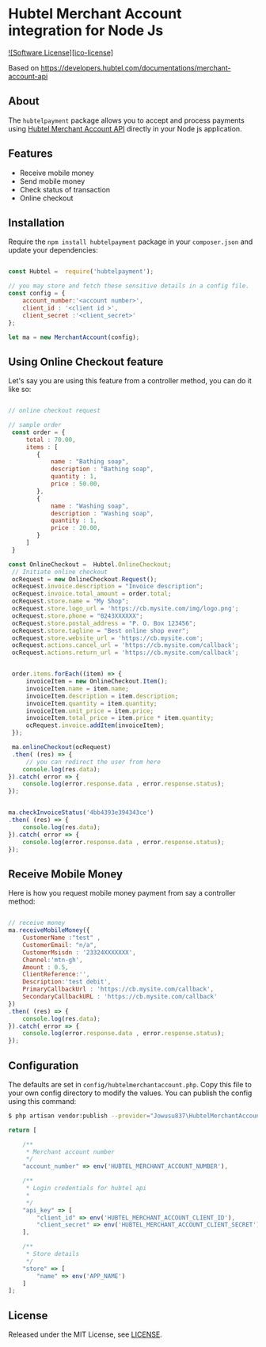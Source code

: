# Hubtel Merchant Account integration for Node Js
[![Software License][ico-license]](LICENSE.md)

Based on https://developers.hubtel.com/documentations/merchant-account-api

## About

The `hubtelpayment` package allows you to accept and process payments using [Hubtel Merchant Account API](https://developers.hubtel.com/documentations/merchant-account-api) directly in your Node js application.

## Features

* Receive mobile money
* Send mobile money
* Check status of transaction
* Online checkout

## Installation

Require the `npm install hubtelpayment` package in your `composer.json` and update your dependencies:
```js

const Hubtel =  require('hubtelpayment');

// you may store and fetch these sensitive details in a config file.
const config = {
    account_number:'<account number>', 
    client_id : '<client id >', 
    client_secret :'<client_secret>'
};

let ma = new MerchantAccount(config);

```
## Using Online Checkout feature

Let's say you are using this feature from a controller method, you can do it like so:

```js

// online checkout request

// sample order
 const order = {
     total : 70.00,
     items : [
        {
            name : "Bathing soap",
            description : "Bathing soap",
            quantity : 1,
            price : 50.00,
        },
        {
            name : "Washing soap",
            description : "Washing soap",
            quantity : 1,
            price : 20.00,
        }
     ]
 }

const OnlineCheckout =  Hubtel.OnlineCheckout;
 // Initiate online checkout
 ocRequest = new OnlineCheckout.Request();
 ocRequest.invoice.description = "Invoice description";
 ocRequest.invoice.total_amount = order.total;
 ocRequest.store.name = "My Shop";
 ocRequest.store.logo_url = 'https://cb.mysite.com/img/logo.png';
 ocRequest.store.phone = "0243XXXXXX";
 ocRequest.store.postal_address = "P. O. Box 123456";
 ocRequest.store.tagline = "Best online shop ever";
 ocRequest.store.website_url = 'https://cb.mysite.com';
 ocRequest.actions.cancel_url = 'https://cb.mysite.com/callback';
 ocRequest.actions.return_url = 'https://cb.mysite.com/callback';


 order.items.forEach((item) => {
     invoiceItem = new OnlineCheckout.Item();
     invoiceItem.name = item.name;
     invoiceItem.description = item.description;
     invoiceItem.quantity = item.quantity;
     invoiceItem.unit_price = item.price;
     invoiceItem.total_price = item.price * item.quantity;
     ocRequest.invoice.addItem(invoiceItem);
 });

 ma.onlineCheckout(ocRequest)
 .then( (res) => {
     // you can redirect the user from here
    console.log(res.data);
}).catch( error => {
    console.log(error.response.data , error.response.status);
});


ma.checkInvoiceStatus('4bb4393e394343ce')
.then( (res) => {
    console.log(res.data);
}).catch( error => {
    console.log(error.response.data , error.response.status);
});
```

## Receive Mobile Money

Here is how you request mobile money payment from say a controller method:
```js

// receive money 
ma.receiveMobileMoney({
    CustomerName :"test" , 
    CustomerEmail: "n/a", 
    CustomerMsisdn : '23324XXXXXXX',
    Channel:'mtn-gh',
    Amount : 0.5,
    ClientReference:'',
    Description:'test debit',
    PrimaryCallbackUrl : 'https://cb.mysite.com/callback',
    SecondaryCallbackURL : 'https://cb.mysite.com/callback'
})
.then( (res) => {
    console.log(res.data);
}).catch( error => {
    console.log(error.response.data , error.response.status);
});
```

## Configuration

The defaults are set in `config/hubtelmerchantaccount.php`. Copy this file to your own config directory to modify the values. You can publish the config using this command:
```sh
$ php artisan vendor:publish --provider="Jowusu837\HubtelMerchantAccount\ServiceProvider"
```

    
```js
return [

    /**
     * Merchant account number
     */
    "account_number" => env('HUBTEL_MERCHANT_ACCOUNT_NUMBER'),

    /**
     * Login credentials for hubtel api
     *
     */
    "api_key" => [
        "client_id" => env('HUBTEL_MERCHANT_ACCOUNT_CLIENT_ID'),
        "client_secret" => env('HUBTEL_MERCHANT_ACCOUNT_CLIENT_SECRET')
    ],

    /**
     * Store details
     */
    "store" => [
        "name" => env('APP_NAME')
    ]
];
```
    
## License

Released under the MIT License, see [LICENSE](LICENSE).

[link-author]: https://github.com/paulmajora
[link-contributors]: ../../contributors
